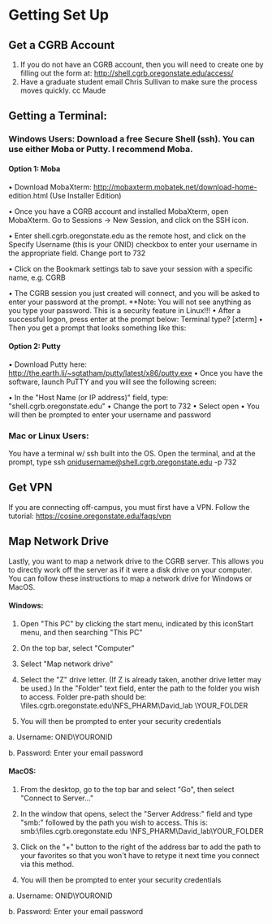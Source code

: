 # Getting Set Up

## Get a CGRB Account
1.	If you do not have an CGRB account, then you will need to create one by filling out the form at: http://shell.cgrb.oregonstate.edu/access/
2.	Have a graduate student email Chris Sullivan to make sure the process moves quickly. cc Maude

## Getting a Terminal:
### Windows Users: Download a free Secure Shell (ssh). You can use either Moba or Putty. I recommend Moba. 
#### Option 1: Moba
•	Download MobaXterm: http://mobaxterm.mobatek.net/download-home- edition.html (Use Installer Edition)

•	Once you have a CGRB account and installed MobaXterm, open MobaXterm. Go to Sessions -> New Session, and click on the SSH icon.

•	Enter shell.cgrb.oregonstate.edu as the remote host, and click on the Specify Username (this is your ONID) checkbox to enter your username in the appropriate field. Change port to 732

•	Click on the Bookmark settings tab to save your session with a specific name, e.g. CGRB

•	The CGRB session you just created will connect, and you will be asked to enter your
password at the prompt. **Note: You will not see anything as you type your password. This is a security feature in Linux!!!
•	After a successful logon, press enter at the prompt below: Terminal type? [xterm]
•	Then you get a prompt that looks something like this:

#### Option 2: Putty
•	Download Putty here: http://the.earth.li/~sgtatham/putty/latest/x86/putty.exe
•	Once you have the software, launch PuTTY and you will see the following screen:

•	In the "Host Name (or IP address)" field, type: "shell.cgrb.oregonstate.edu"
•	Change the port to 732
•	Select open
•	You will then be prompted to enter your username and password

### Mac or Linux Users: 
You have a terminal w/ ssh built into the OS. Open the terminal, and at the prompt, type
ssh onidusername@shell.cgrb.oregonstate.edu -p 732

## Get VPN
If you are connecting off-campus, you must first have a VPN. Follow the tutorial: https://cosine.oregonstate.edu/faqs/vpn

## Map Network Drive
Lastly, you want to map a network drive to the CGRB server. This allows you to directly work off the server as if it were a disk drive on your computer. You can follow these instructions to map a network drive for Windows or MacOS.

#### Windows:

1.	Open "This PC" by clicking the start menu, indicated by this iconStart menu, and then searching "This PC"

2.	On the top bar, select "Computer"

3.	Select "Map network drive"

4.	Select the "Z" drive letter. (If Z is already taken, another drive letter may be used.) In the "Folder" text field, enter the path to the folder you wish to access.
Folder pre-path should be: \\files.cgrb.oregonstate.edu\NFS_PHARM\David_lab
\YOUR_FOLDER

5.	You will then be prompted to enter your security credentials

a.	Username: ONID\YOURONID

b.	Password: Enter your email password


#### MacOS:


1.	From the desktop, go to the top bar and select "Go", then select "Connect to Server..."


2.	In the window that opens, select the "Server Address:" field and type "smb:" followed by the path you wish to access. This is: smb:\\files.cgrb.oregonstate.edu \NFS_PHARM\David_lab\YOUR_FOLDER


3.	Click on the "+" button to the right of the address bar to add the path to your favorites so that you won't have to retype it next time you connect via this method.


4.	You will then be prompted to enter your security credentials


a.	Username: ONID\YOURONID


b.	Password: Enter your email password

